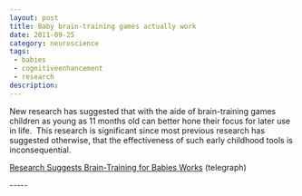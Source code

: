 ```yaml
---
layout: post
title: Baby brain-training games actually work
date: 2011-09-25
category: neuroscience
tags:
 - babies
 - cognitiveenhancement
 - research
description:
---
```


<p>New research has suggested that with the aide of brain-training games children as young as 11 months old can better hone their focus for later use in life. &nbsp;This research is significant since most previous research has suggested otherwise, that the effectiveness of such early childhood tools is inconsequential.</p>
<p><a class="offsite-link-inline" href="http://www.telegraph.co.uk/journalists/laura-donnelly/8771157/Research-suggests-brain-training-for-babies-works.html" target="_blank">Research Suggests Brain-Training for Babies Works</a> (telegraph)</p>
-----

